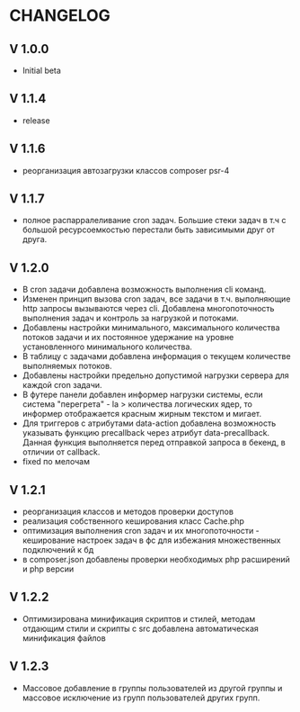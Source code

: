 CHANGELOG
=========

V 1.0.0
-------
 - Initial beta

 V 1.1.4
------- 
 - release

 V 1.1.6
-------
 - реорганизация автозагрузки классов composer psr-4

 V 1.1.7
-------
 - полное распарралеливание cron задач. Большие стеки задач в т.ч с большой ресурсоемкостью перестали быть зависимыми друг от друга.

 V 1.2.0
-------
 - В cron задачи добавлена возможность выполнения cli команд.
 - Изменен принцип вызова cron задач, все задачи в т.ч. выполняющие http запросы вызываются через cli. Добавлена многопоточность выполнения задач и контроль за нагрузкой и потоками.
 - Добавлены настройки минимального, максимального количества потоков задачи и их постоянное удержание на уровне установленного минимального количества.
 - В таблицу с задачами добавлена информация о текущем количестве выполняемых потоков.
 - Добавлены настройки предельно допустимой нагрузки сервера для каждой cron задачи.
 - В футере панели добавлен информер нагрузки системы, если система "перегрета" - la > количества логических ядер, то информер отображается красным жирным текстом и мигает.
 - Для триггеров с атрибутами data-action добавлена возможность указывать функцию precallback через атрибут data-precallback. Данная функция выполняется перед отправкой запроса в бекенд, в отличии от callback.
 - fixed по мелочам

V 1.2.1
-------
- реорганизация классов и методов проверки доступов
- реализация собственного кеширования класс Cache.php
- оптимизация выполнения cron задач и их многопоточности - кеширование настроек задач в фс для избежания множественных подключений к бд
- в composer.json добавлены проверки необходимых php расширений и php версии

V 1.2.2
-------
- Оптимизирована минификация скриптов и стилей, методам отдающим стили и скрипты с src добавлена автоматическая минификация файлов

V 1.2.3
-------
- Массовое добавление в группы пользователей из другой группы и массовое исключение из групп пользователей других групп.
